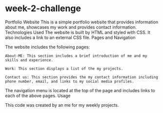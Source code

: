 # week-2-challenge

Portfolio Website
This is a simple portfolio website that provides information about me, showcases my work and provides contact information.
Technologies Used
The website is built by HTML and styled with CSS. It also includes a link to an external CSS file.
Pages and Navigation

The website includes the following pages:

    About-ME: This section includes a brief introduction of me and my skills and experience.

    Work: This section displays a list of the my projects.

    Contact us: This section provides the my contact information including phone number, email, and links to my social media profiles.

The navigation menu is located at the top of the page and includes links to each of the above pages.
Usage

This code was created by an me for my weekly projects.
